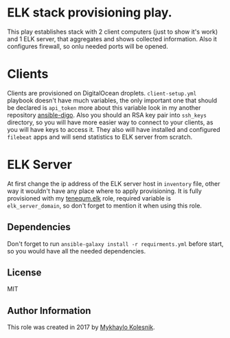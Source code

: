 ELK stack provisioning play.
===

This play establishes stack with 2 client computers (just to show it's work) and 1 ELK server, that aggregates and shows collected information. Also it configures firewall, so onlu needed ports will be opened.

Clients
===
Clients are provisioned on DigitalOcean droplets. `client-setup.yml` playbook doesn't have much variables, the only important one that should be declared is `api_token` more about this variable look in my another repository [ansible-digo](https://github.com/tenequm/ansible-digo). Also you should an RSA key pair into `ssh_keys` directory, so you will have more easier way to connect to your clients, as you will have keys to access it.
They also will have installed and configured `filebeat` apps and will send statistics to ELK server from scratch.

ELK Server
===
At first change the ip address of the ELK server host in `inventory` file, other way it wouldn't have any place where to apply provisioning.
It is fully provisioned with my [tenequm.elk](https://github.com/tenequm/elk) role, required variable is `elk_server_domain`, so don't forget to mention it when using this role.

Dependencies
------------
Don't forget to run `ansible-galaxy install -r requirments.yml` before start, so you would have all the needed dependencies.

License
-------
MIT

Author Information
------------------

This role was created in 2017 by [Mykhaylo Kolesnik](http://github.com/1nfinitum).
